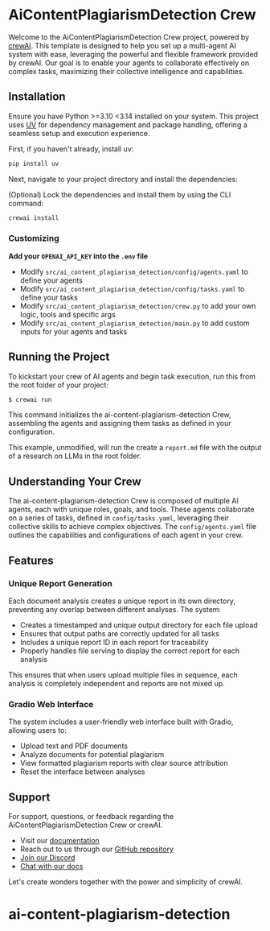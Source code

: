# AiContentPlagiarismDetection Crew

Welcome to the AiContentPlagiarismDetection Crew project, powered by [crewAI](https://crewai.com). This template is designed to help you set up a multi-agent AI system with ease, leveraging the powerful and flexible framework provided by crewAI. Our goal is to enable your agents to collaborate effectively on complex tasks, maximizing their collective intelligence and capabilities.

## Installation

Ensure you have Python >=3.10 <3.14 installed on your system. This project uses [UV](https://docs.astral.sh/uv/) for dependency management and package handling, offering a seamless setup and execution experience.

First, if you haven't already, install uv:

```bash
pip install uv
```

Next, navigate to your project directory and install the dependencies:

(Optional) Lock the dependencies and install them by using the CLI command:
```bash
crewai install
```
### Customizing

**Add your `OPENAI_API_KEY` into the `.env` file**

- Modify `src/ai_content_plagiarism_detection/config/agents.yaml` to define your agents
- Modify `src/ai_content_plagiarism_detection/config/tasks.yaml` to define your tasks
- Modify `src/ai_content_plagiarism_detection/crew.py` to add your own logic, tools and specific args
- Modify `src/ai_content_plagiarism_detection/main.py` to add custom inputs for your agents and tasks

## Running the Project

To kickstart your crew of AI agents and begin task execution, run this from the root folder of your project:

```bash
$ crewai run
```

This command initializes the ai-content-plagiarism-detection Crew, assembling the agents and assigning them tasks as defined in your configuration.

This example, unmodified, will run the create a `report.md` file with the output of a research on LLMs in the root folder.

## Understanding Your Crew

The ai-content-plagiarism-detection Crew is composed of multiple AI agents, each with unique roles, goals, and tools. These agents collaborate on a series of tasks, defined in `config/tasks.yaml`, leveraging their collective skills to achieve complex objectives. The `config/agents.yaml` file outlines the capabilities and configurations of each agent in your crew.

## Features

### Unique Report Generation

Each document analysis creates a unique report in its own directory, preventing any overlap between different analyses. The system:

- Creates a timestamped and unique output directory for each file upload
- Ensures that output paths are correctly updated for all tasks
- Includes a unique report ID in each report for traceability
- Properly handles file serving to display the correct report for each analysis

This ensures that when users upload multiple files in sequence, each analysis is completely independent and reports are not mixed up.

### Gradio Web Interface

The system includes a user-friendly web interface built with Gradio, allowing users to:
- Upload text and PDF documents
- Analyze documents for potential plagiarism
- View formatted plagiarism reports with clear source attribution
- Reset the interface between analyses

## Support

For support, questions, or feedback regarding the AiContentPlagiarismDetection Crew or crewAI.
- Visit our [documentation](https://docs.crewai.com)
- Reach out to us through our [GitHub repository](https://github.com/joaomdmoura/crewai)
- [Join our Discord](https://discord.com/invite/X4JWnZnxPb)
- [Chat with our docs](https://chatg.pt/DWjSBZn)

Let's create wonders together with the power and simplicity of crewAI.
# ai-content-plagiarism-detection
